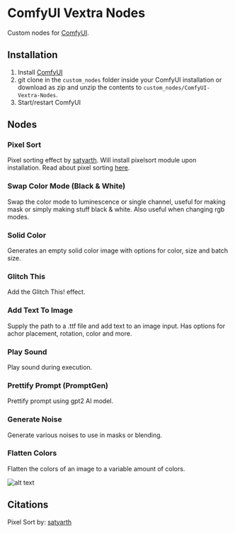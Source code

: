 # ComfyUI Vextra Nodes
 Custom nodes for [ComfyUI](https://github.com/comfyanonymous/ComfyUI).

## Installation
1. Install [ComfyUI](https://github.com/comfyanonymous/ComfyUI)
2. git clone in the ```custom_nodes``` folder inside your ComfyUI installation or download as zip and unzip the contents to ```custom_nodes/ComfyUI-Vextra-Nodes```.
3. Start/restart ComfyUI

## Nodes

### Pixel Sort
Pixel sorting effect by [satyarth](https://github.com/satyarth/pixelsort). Will install pixelsort module upon installation.
Read about pixel sorting [here](http://satyarth.me/articles/pixel-sorting/).

### Swap Color Mode (Black & White)
Swap the color mode to luminescence or single channel, useful for making mask or simply making stuff black & white. Also useful when changing rgb modes.

### Solid Color
Generates an empty solid color image with options for color, size and batch size.

### Glitch This
Add the Glitch This! effect.

### Add Text To Image
Supply the path to a .ttf file and add text to an image input. Has options for achor placement, rotation, color and more.

### Play Sound
Play sound during execution.

### Prettify Prompt (PromptGen)
Prettify prompt using gpt2 AI model.

### Generate Noise
Generate various noises to use in masks or blending.

### Flatten Colors
Flatten the colors of an image to a variable amount of colors.

![alt text](https://i.imgur.com/BO6fMa6.png "Nodes Preview")<br>


## Citations
Pixel Sort by: [satyarth](https://github.com/satyarth)<br>
